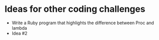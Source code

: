 # Ideas for other coding challenges

 * Write a Ruby program that highlights the difference between Proc and lambda
 * Idea #2